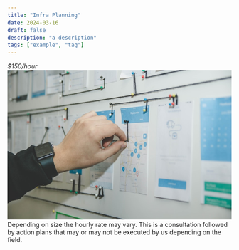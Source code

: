 ```yaml
---
title: "Infra Planning"
date: 2024-03-16
draft: false
description: "a description"
tags: ["example", "tag"]
---
```

*$150/hour* 
![planning](./featured.png)
Depending on size the hourly rate may vary. This is a consultation followed by action plans that may or may not be executed by us depending on the field.
